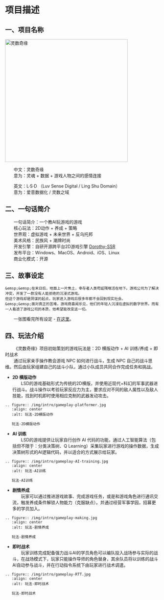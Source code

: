 # 项目描述

## 一、项目名称

<img src="/img/intro/l-s-q-y.jpg" alt="灵数奇缘" width="400px">

&emsp;&emsp;中文：灵数奇缘  
&emsp;&emsp;意为：灵魂 + 数据 + 游戏人物之间的感情连接

&emsp;&emsp;英文：L·S·D （Luv Sense Digital / Ling Shu Domain）   
&emsp;&emsp;意为：爱意数据化 / 灵数之域

## 二、一句话简介

&emsp;&emsp;一句话简介：一个教AI玩游戏的游戏  
&emsp;&emsp;核心玩法：2D动作 + 养成 + 策略  
&emsp;&emsp;世界观：虚拟游戏 + 未来世界 + 反乌托邦  
&emsp;&emsp;美术风格：民族风 + 潮牌时尚  
&emsp;&emsp;开发引擎：自研开源跨平台2D游戏引擎 [Dorothy-SSR](technical-description/index.md)  
&emsp;&emsp;发布平台：Windows、MacOS、Android、iOS、Linux  
&emsp;&emsp;商业化模式：开源

## 三、故事设定

```{admonition} 故事梗概（by：嗲）
&emsp;&emsp;在末日后，地面上一片焦土，幸存者人类苟延残喘活在地下。游戏公司为了解决冲突，开发了一款没有人能拒绝的沉浸式游戏。
但这个游戏却是阴谋的起点，玩家进入游戏后很多年都不会回到现实社会。  
&emsp;&emsp;面对真正的苦难，游戏商喜闻乐见，他们的年轻人沉浸在虚拟的数字世界。而有一人看透了游戏公司的本质，他希望能改变这一切。
```
&emsp;&emsp;一张图看完所有设定 - <a href="/_static/L·S·D.pdf">在这里</a>。

## 四、玩法介绍

&emsp;&emsp;《灵数奇缘》项目初始策划的游戏玩法是：2D 横版动作 + AI 训练/养成 + 即时战术  
&emsp;&emsp;通过玩家亲手操作教会游戏 NPC 如何进行战斗，生成 NPC 自己的战斗思维。然后由玩家组建自己的战斗小队，通过小队成员共同合作完成任务和挑战。

* **2D 横版动作**  
&emsp;&emsp;LSD的游戏基础形式为传统的2D横版，并使用近现代+科幻的军事武器进行战斗。战斗操作以考验玩家反应力为主，要求应对不同的敌人属性以及敌人技能，找到时机即时使用相应克制的武器发动攻击。

```{eval-rst}
.. figure:: /img/intro/gameplay-platformer.jpg
   :align: center
   :alt: 玩法-2D横版动作

   玩法-2D横版动作
```

* **AI 训练**  
&emsp;&emsp;LSD的游戏提供让玩家自行创作 AI 代码的功能，通过人工智能算法（包括但不限于：分类决策树、Q Learning）采集玩家进行游戏的操作数据，生成决策树形式的AI逻辑代码，并以适合的方式展示给玩家。

```{eval-rst}
.. figure:: /img/intro/gameplay-AI-training.jpg
   :align: center
   :alt: 玩法-AI训练

   玩法-AI训练
```

* **剧情养成**  
&emsp;&emsp;玩家可以通过推进游戏故事、完成游戏任务，或是和游戏角色进行通讯交流，触发养成条件解锁人物能力（克服缺点）。并通过经营军事学园，招募更多的学员加入。

```{eval-rst}
.. figure:: /img/intro/gameplay-making.jpg
   :align: center
   :alt: 玩法-剧情养成

   玩法-剧情养成
```

* **即时战术**  
&emsp;&emsp;玩家训练完成配备强力战斗AI的学员角色可以编队投入战场参与实际的战斗，在战场模式下，玩家只能操作导师的角色替身，其余队员将以训练的战斗AI自动参与战斗，并在行动指令系统下由玩家进行战术调遣。

```{eval-rst}
.. figure:: /img/intro/gameplay-RTT.jpg
   :align: center
   :alt: 玩法-即时战术

   玩法-即时战术
```